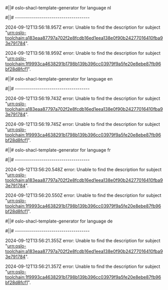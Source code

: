 #||# oslo-shacl-template-generator for language nl  

#||# -------------------------------------  

2024-09-12T13:56:18.957Z error: Unable to find the description for subject "[urn:oslo-toolchain:a183eaa87797a702f2e8fcdb16ed1eea138e0f90b24277016410fba93e791784](all-cultureel-erfgoed-event-ap.jsonld#L4521)".

2024-09-12T13:56:18.959Z error: Unable to find the description for subject "[urn:oslo-toolchain:1f9993ca4638291b1798b139b396cc03979f9a5fe20e8ebe87fb96bf28d8fcf1](all-cultureel-erfgoed-event-ap.jsonld#L4540)".

#||# oslo-shacl-template-generator for language en  

#||# -------------------------------------  

2024-09-12T13:56:19.743Z error: Unable to find the description for subject "[urn:oslo-toolchain:a183eaa87797a702f2e8fcdb16ed1eea138e0f90b24277016410fba93e791784](all-cultureel-erfgoed-event-ap.jsonld#L4521)".

2024-09-12T13:56:19.745Z error: Unable to find the description for subject "[urn:oslo-toolchain:1f9993ca4638291b1798b139b396cc03979f9a5fe20e8ebe87fb96bf28d8fcf1](all-cultureel-erfgoed-event-ap.jsonld#L4540)".

#||# oslo-shacl-template-generator for language fr  

#||# -------------------------------------  

2024-09-12T13:56:20.548Z error: Unable to find the description for subject "[urn:oslo-toolchain:a183eaa87797a702f2e8fcdb16ed1eea138e0f90b24277016410fba93e791784](all-cultureel-erfgoed-event-ap.jsonld#L4521)".

2024-09-12T13:56:20.550Z error: Unable to find the description for subject "[urn:oslo-toolchain:1f9993ca4638291b1798b139b396cc03979f9a5fe20e8ebe87fb96bf28d8fcf1](all-cultureel-erfgoed-event-ap.jsonld#L4540)".

#||# oslo-shacl-template-generator for language de  

#||# -------------------------------------  

2024-09-12T13:56:21.355Z error: Unable to find the description for subject "[urn:oslo-toolchain:a183eaa87797a702f2e8fcdb16ed1eea138e0f90b24277016410fba93e791784](all-cultureel-erfgoed-event-ap.jsonld#L4521)".

2024-09-12T13:56:21.357Z error: Unable to find the description for subject "[urn:oslo-toolchain:1f9993ca4638291b1798b139b396cc03979f9a5fe20e8ebe87fb96bf28d8fcf1](all-cultureel-erfgoed-event-ap.jsonld#L4540)".

